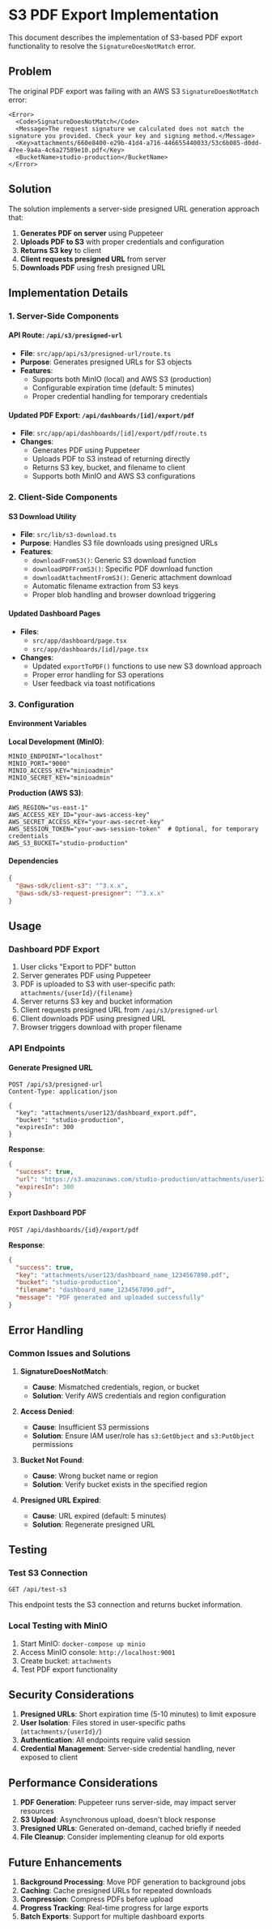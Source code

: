 # S3 PDF Export Implementation

This document describes the implementation of S3-based PDF export functionality to resolve the `SignatureDoesNotMatch` error.

## Problem

The original PDF export was failing with an AWS S3 `SignatureDoesNotMatch` error:
```
<Error>
  <Code>SignatureDoesNotMatch</Code>
  <Message>The request signature we calculated does not match the signature you provided. Check your key and signing method.</Message>
  <Key>attachments/660e8400-e29b-41d4-a716-446655440033/53c6b085-d0dd-47ee-9a4a-4c6a27589e10.pdf</Key>
  <BucketName>studio-production</BucketName>
</Error>
```

## Solution

The solution implements a server-side presigned URL generation approach that:

1. **Generates PDF on server** using Puppeteer
2. **Uploads PDF to S3** with proper credentials and configuration
3. **Returns S3 key** to client
4. **Client requests presigned URL** from server
5. **Downloads PDF** using fresh presigned URL

## Implementation Details

### 1. Server-Side Components

#### API Route: `/api/s3/presigned-url`
- **File**: `src/app/api/s3/presigned-url/route.ts`
- **Purpose**: Generates presigned URLs for S3 objects
- **Features**:
  - Supports both MinIO (local) and AWS S3 (production)
  - Configurable expiration time (default: 5 minutes)
  - Proper credential handling for temporary credentials

#### Updated PDF Export: `/api/dashboards/[id]/export/pdf`
- **File**: `src/app/api/dashboards/[id]/export/pdf/route.ts`
- **Changes**:
  - Generates PDF using Puppeteer
  - Uploads PDF to S3 instead of returning directly
  - Returns S3 key, bucket, and filename to client
  - Supports both MinIO and AWS S3 configurations

### 2. Client-Side Components

#### S3 Download Utility
- **File**: `src/lib/s3-download.ts`
- **Purpose**: Handles S3 file downloads using presigned URLs
- **Features**:
  - `downloadFromS3()`: Generic S3 download function
  - `downloadPDFFromS3()`: Specific PDF download function
  - `downloadAttachmentFromS3()`: Generic attachment download
  - Automatic filename extraction from S3 keys
  - Proper blob handling and browser download triggering

#### Updated Dashboard Pages
- **Files**: 
  - `src/app/dashboard/page.tsx`
  - `src/app/dashboards/[id]/page.tsx`
- **Changes**:
  - Updated `exportToPDF()` functions to use new S3 download approach
  - Proper error handling for S3 operations
  - User feedback via toast notifications

### 3. Configuration

#### Environment Variables

**Local Development (MinIO)**:
```env
MINIO_ENDPOINT="localhost"
MINIO_PORT="9000"
MINIO_ACCESS_KEY="minioadmin"
MINIO_SECRET_KEY="minioadmin"
```

**Production (AWS S3)**:
```env
AWS_REGION="us-east-1"
AWS_ACCESS_KEY_ID="your-aws-access-key"
AWS_SECRET_ACCESS_KEY="your-aws-secret-key"
AWS_SESSION_TOKEN="your-aws-session-token"  # Optional, for temporary credentials
AWS_S3_BUCKET="studio-production"
```

#### Dependencies
```json
{
  "@aws-sdk/client-s3": "^3.x.x",
  "@aws-sdk/s3-request-presigner": "^3.x.x"
}
```

## Usage

### Dashboard PDF Export

1. User clicks "Export to PDF" button
2. Server generates PDF using Puppeteer
3. PDF is uploaded to S3 with user-specific path: `attachments/{userId}/{filename}`
4. Server returns S3 key and bucket information
5. Client requests presigned URL from `/api/s3/presigned-url`
6. Client downloads PDF using presigned URL
7. Browser triggers download with proper filename

### API Endpoints

#### Generate Presigned URL
```http
POST /api/s3/presigned-url
Content-Type: application/json

{
  "key": "attachments/user123/dashboard_export.pdf",
  "bucket": "studio-production",
  "expiresIn": 300
}
```

**Response**:
```json
{
  "success": true,
  "url": "https://s3.amazonaws.com/studio-production/attachments/user123/dashboard_export.pdf?X-Amz-Algorithm=...",
  "expiresIn": 300
}
```

#### Export Dashboard PDF
```http
POST /api/dashboards/{id}/export/pdf
```

**Response**:
```json
{
  "success": true,
  "key": "attachments/user123/dashboard_name_1234567890.pdf",
  "bucket": "studio-production",
  "filename": "dashboard_name_1234567890.pdf",
  "message": "PDF generated and uploaded successfully"
}
```

## Error Handling

### Common Issues and Solutions

1. **SignatureDoesNotMatch**: 
   - **Cause**: Mismatched credentials, region, or bucket
   - **Solution**: Verify AWS credentials and region configuration

2. **Access Denied**:
   - **Cause**: Insufficient S3 permissions
   - **Solution**: Ensure IAM user/role has `s3:GetObject` and `s3:PutObject` permissions

3. **Bucket Not Found**:
   - **Cause**: Wrong bucket name or region
   - **Solution**: Verify bucket exists in the specified region

4. **Presigned URL Expired**:
   - **Cause**: URL expired (default: 5 minutes)
   - **Solution**: Regenerate presigned URL

## Testing

### Test S3 Connection
```http
GET /api/test-s3
```

This endpoint tests the S3 connection and returns bucket information.

### Local Testing with MinIO

1. Start MinIO: `docker-compose up minio`
2. Access MinIO console: `http://localhost:9001`
3. Create bucket: `attachments`
4. Test PDF export functionality

## Security Considerations

1. **Presigned URLs**: Short expiration time (5-10 minutes) to limit exposure
2. **User Isolation**: Files stored in user-specific paths (`attachments/{userId}/`)
3. **Authentication**: All endpoints require valid session
4. **Credential Management**: Server-side credential handling, never exposed to client

## Performance Considerations

1. **PDF Generation**: Puppeteer runs server-side, may impact server resources
2. **S3 Upload**: Asynchronous upload, doesn't block response
3. **Presigned URLs**: Generated on-demand, cached briefly if needed
4. **File Cleanup**: Consider implementing cleanup for old exports

## Future Enhancements

1. **Background Processing**: Move PDF generation to background jobs
2. **Caching**: Cache presigned URLs for repeated downloads
3. **Compression**: Compress PDFs before upload
4. **Progress Tracking**: Real-time progress for large exports
5. **Batch Exports**: Support for multiple dashboard exports
